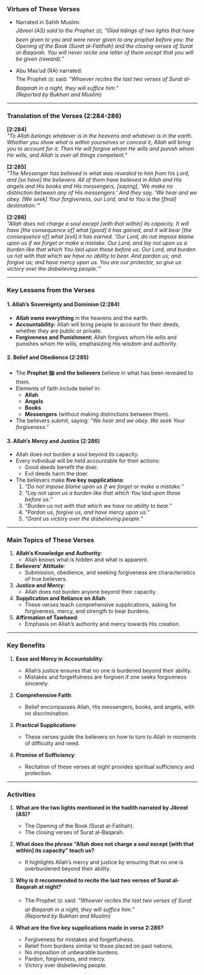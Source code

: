 ### **Virtues of These Verses**  
- Narrated in Sahih Muslim:  
  *Jibreel (AS) said to the Prophet ﷺ, “Glad tidings of two lights that have been given to you and were never given to any prophet before you: the Opening of the Book (Surat al-Fatihah) and the closing verses of Surat al-Baqarah. You will never recite one letter of them except that you will be given (reward).”*  

- Abu Mas’ud (RA) narrated:  
  The Prophet ﷺ said: *"Whoever recites the last two verses of Surat al-Baqarah in a night, they will suffice him."*  
  *(Reported by Bukhari and Muslim)*  

---

### **Translation of the Verses (2:284-286)**  

**[2:284]**  
*"To Allah belongs whatever is in the heavens and whatever is in the earth. Whether you show what is within yourselves or conceal it, Allah will bring you to account for it. Then He will forgive whom He wills and punish whom He wills, and Allah is over all things competent."*  

**[2:285]**  
*"The Messenger has believed in what was revealed to him from his Lord, and [so have] the believers. All of them have believed in Allah and His angels and His books and His messengers, [saying], 'We make no distinction between any of His messengers.' And they say, 'We hear and we obey. [We seek] Your forgiveness, our Lord, and to You is the [final] destination.'"*  

**[2:286]**  
*"Allah does not charge a soul except [with that within] its capacity. It will have [the consequence of] what [good] it has gained, and it will bear [the consequence of] what [evil] it has earned. 'Our Lord, do not impose blame upon us if we forget or make a mistake. Our Lord, and lay not upon us a burden like that which You laid upon those before us. Our Lord, and burden us not with that which we have no ability to bear. And pardon us; and forgive us; and have mercy upon us. You are our protector, so give us victory over the disbelieving people.'”*  

---

### **Key Lessons from the Verses**  

#### **1. Allah’s Sovereignty and Dominion (2:284)**  
- **Allah owns everything** in the heavens and the earth.  
- **Accountability:** Allah will bring people to account for their deeds, whether they are public or private.  
- **Forgiveness and Punishment:** Allah forgives whom He wills and punishes whom He wills, emphasizing His wisdom and authority.  

#### **2. Belief and Obedience (2:285)**  
- The **Prophet ﷺ and the believers** believe in what has been revealed to them.  
- Elements of faith include belief in:  
  - **Allah**  
  - **Angels**  
  - **Books**  
  - **Messengers** (without making distinctions between them).  
- The believers submit, saying: *“We hear and we obey. We seek Your forgiveness.”*  

#### **3. Allah’s Mercy and Justice (2:286)**  
- Allah does not burden a soul beyond its capacity.  
- Every individual will be held accountable for their actions:  
  - Good deeds benefit the doer.  
  - Evil deeds harm the doer.  
- The believers make **five key supplications**:  
  1. *“Do not impose blame upon us if we forget or make a mistake.”*  
  2. *“Lay not upon us a burden like that which You laid upon those before us.”*  
  3. *“Burden us not with that which we have no ability to bear.”*  
  4. *“Pardon us, forgive us, and have mercy upon us.”*  
  5. *“Grant us victory over the disbelieving people.”*  

---

### **Main Topics of These Verses**  
1. **Allah’s Knowledge and Authority**:  
   - Allah knows what is hidden and what is apparent.  
2. **Believers’ Attitude**:  
   - Submission, obedience, and seeking forgiveness are characteristics of true believers.  
3. **Justice and Mercy**:  
   - Allah does not burden anyone beyond their capacity.  
4. **Supplication and Reliance on Allah**:  
   - These verses teach comprehensive supplications, asking for forgiveness, mercy, and strength to bear burdens.  
5. **Affirmation of Tawheed**:  
   - Emphasis on Allah’s authority and mercy towards His creation.  

---

### **Key Benefits**  

1. **Ease and Mercy in Accountability**:  
   - Allah’s justice ensures that no one is burdened beyond their ability.  
   - Mistakes and forgetfulness are forgiven if one seeks forgiveness sincerely.  

2. **Comprehensive Faith**:  
   - Belief encompasses Allah, His messengers, books, and angels, with no discrimination.  

3. **Practical Supplications**:  
   - These verses guide the believers on how to turn to Allah in moments of difficulty and need.  

4. **Promise of Sufficiency**:  
   - Recitation of these verses at night provides spiritual sufficiency and protection.  

---

### **Activities**  

1. **What are the two lights mentioned in the hadith narrated by Jibreel (AS)?**  
   - The Opening of the Book (Surat al-Fatihah).  
   - The closing verses of Surat al-Baqarah.  

2. **What does the phrase “Allah does not charge a soul except [with that within] its capacity” teach us?**  
   - It highlights Allah’s mercy and justice by ensuring that no one is overburdened beyond their ability.  

3. **Why is it recommended to recite the last two verses of Surat al-Baqarah at night?**  
   - The Prophet ﷺ said: *“Whoever recites the last two verses of Surat al-Baqarah in a night, they will suffice him.”*  
   *(Reported by Bukhari and Muslim)*  

4. **What are the five key supplications made in verse 2:286?**  
   - Forgiveness for mistakes and forgetfulness.  
   - Relief from burdens similar to those placed on past nations.  
   - No imposition of unbearable burdens.  
   - Pardon, forgiveness, and mercy.  
   - Victory over disbelieving people.  